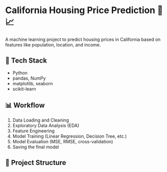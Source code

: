 # California Housing Price Prediction 🏡📈

A machine learning project to predict housing prices in California based on features like population, location, and income.

## 🚀 Tech Stack
- Python
- pandas, NumPy
- matplotlib, seaborn
- scikit-learn

## 📊 Workflow
1. Data Loading and Cleaning
2. Exploratory Data Analysis (EDA)
3. Feature Engineering
4. Model Training (Linear Regression, Decision Tree, etc.)
5. Model Evaluation (MSE, RMSE, cross-validation)
6. Saving the final model

## 📁 Project Structure
